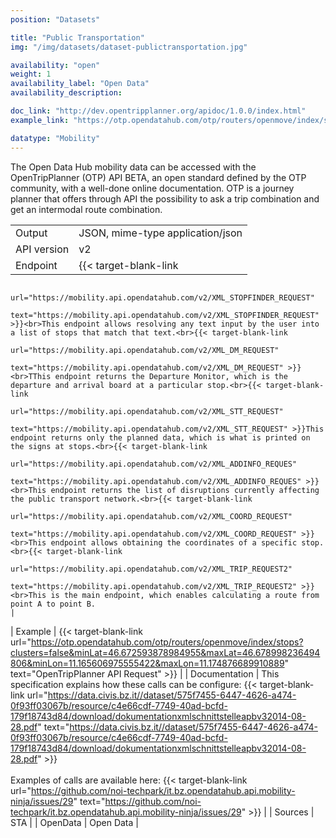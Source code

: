 ```yaml
---
position: "Datasets"

title: "Public Transportation"
img: "/img/datasets/dataset-publictransportation.jpg"

availability: "open"
weight: 1
availability_label: "Open Data"
availability_description: 

doc_link: "http://dev.opentripplanner.org/apidoc/1.0.0/index.html"
example_link: "https://otp.opendatahub.com/otp/routers/openmove/index/stops?clusters=false&minLat=46.672593878984955&maxLat=46.678998236494806&minLon=11.165606975555422&maxLon=11.174876689910889 "

datatype: "Mobility"
---
```


The Open Data Hub mobility data can be accessed with the OpenTripPlanner (OTP) API BETA, an open standard defined by the OTP community, with a well-done online documentation. OTP is a journey planner that offers through API the possibility to ask a trip combination and get an intermodal route combination.

|             |                                                                                                                                                                                                                                                       |
| :---------- | ----------------------------------------------------------------------------------------------------------------------------------------------------------------------------------------------------------------------------------------------------- |
| Output      | JSON, mime-type application/json                                                                                                                                                                                                                      |
| API version | v2                                                                                                                                                                                                                                                    |
| Endpoint | {{< target-blank-link
                        url="https://mobility.api.opendatahub.com/v2/XML_STOPFINDER_REQUEST"
                        text="https://mobility.api.opendatahub.com/v2/XML_STOPFINDER_REQUEST" >}}<br>This endpoint allows resolving any text input by the user into a list of stops that match that text.<br>{{< target-blank-link
                        url="https://mobility.api.opendatahub.com/v2/XML_DM_REQUEST"
                        text="https://mobility.api.opendatahub.com/v2/XML_DM_REQUEST" >}}<br>TThis endpoint returns the Departure Monitor, which is the departure and arrival board at a particular stop.<br>{{< target-blank-link
                        url="https://mobility.api.opendatahub.com/v2/XML_STT_REQUEST"
                        text="https://mobility.api.opendatahub.com/v2/XML_STT_REQUEST" >}}This endpoint returns only the planned data, which is what is printed on the signs at stops.<br>{{< target-blank-link
                        url="https://mobility.api.opendatahub.com/v2/XML_ADDINFO_REQUES"
                        text="https://mobility.api.opendatahub.com/v2/XML_ADDINFO_REQUES" >}}<br>This endpoint returns the list of disruptions currently affecting the public transport network.<br>{{< target-blank-link
                        url="https://mobility.api.opendatahub.com/v2/XML_COORD_REQUEST"
                        text="https://mobility.api.opendatahub.com/v2/XML_COORD_REQUEST" >}}<br>This endpoint allows obtaining the coordinates of a specific stop.<br>{{< target-blank-link
                        url="https://mobility.api.opendatahub.com/v2/XML_TRIP_REQUEST2"
                        text="https://mobility.api.opendatahub.com/v2/XML_TRIP_REQUEST2" >}}<br>This is the main endpoint, which enables calculating a route from point A to point B.                                                                                                                                                                                                             |
| Example | {{< target-blank-link
                        url="https://otp.opendatahub.com/otp/routers/openmove/index/stops?clusters=false&minLat=46.672593878984955&maxLat=46.678998236494806&minLon=11.165606975555422&maxLon=11.174876689910889"
                        text="OpenTripPlanner API Request" >}}                          |
| Documentation | This specification explains how these calls can be configure: {{< target-blank-link
                        url="https://data.civis.bz.it//dataset/575f7455-6447-4626-a474-0f93ff03067b/resource/c4e66cdf-7749-40ad-bcfd-179f18743d84/download/dokumentationxmlschnittstelleapbv32014-08-28.pdf"
                        text="https://data.civis.bz.it//dataset/575f7455-6447-4626-a474-0f93ff03067b/resource/c4e66cdf-7749-40ad-bcfd-179f18743d84/download/dokumentationxmlschnittstelleapbv32014-08-28.pdf" >}}<br><br>Examples of calls are available here: {{< target-blank-link
                        url="https://github.com/noi-techpark/it.bz.opendatahub.api.mobility-ninja/issues/29"
                        text="https://github.com/noi-techpark/it.bz.opendatahub.api.mobility-ninja/issues/29" >}} |
| Sources     | STA                                                                                                                                                                                            |
| OpenData    | Open Data                                                                                                                                                                                                                                             |

